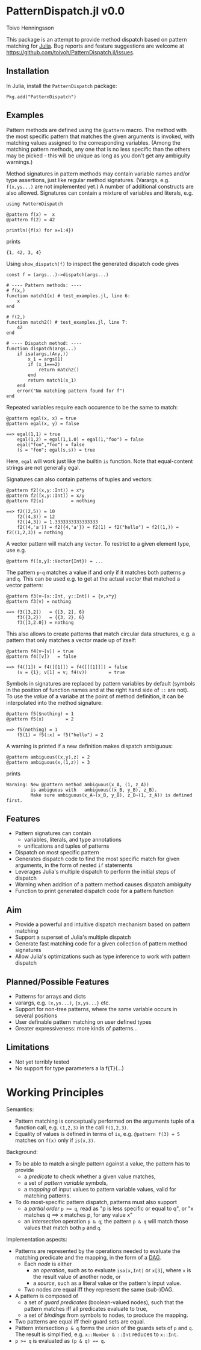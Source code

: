 PatternDispatch.jl v0.0
=======================
Toivo Henningsson

This package is an attempt to provide method dispatch based on pattern matching for [Julia](julialang.org).
Bug reports and feature suggestions are welcome at
https://github.com/toivoh/PatternDispatch.jl/issues.

Installation
------------
In Julia, install the `PatternDispatch` package:

    Pkg.add("PatternDispatch")

Examples
--------
Pattern methods are defined using the `@pattern` macro. The method with the most specific pattern that matches the given arguments is invoked, 
with matching values assigned to the corresponding variables.
(Among the matching pattern methods, any one that is no less specific than the others may be picked - this will be unique as long as you don't get any ambiguity warnings.)

Method signatures in pattern methods may contain variable names and/or
type assertions, just like regular method signatures.
(Varargs, e.g. `f(x,ys...)` are not implemented yet.)
A number of additional constructs are also allowed.
Signatures can contain a mixture of variables and literals, e.g.

    using PatternDispatch

    @pattern f(x) =  x
    @pattern f(2) = 42

    println({f(x) for x=1:4})

prints

    {1, 42, 3, 4}

Using `show_dispatch(f)` to inspect the generated dispatch code gives

    const f = (args...)->dispatch(args...)
    
    # ---- Pattern methods: ----
    # f(x,)
    function match1(x) # test_examples.jl, line 6:
        x
    end
    
    # f(2,)
    function match2() # test_examples.jl, line 7:
        42
    end
    
    # ---- Dispatch method: ----
    function dispatch(args...)
        if isa(args,(Any,))
            x_1 = args[1]
            if (x_1===2)
                return match2()
            end
            return match1(x_1)
        end
        error("No matching pattern found for f")
    end

<!---
A type tuple is allowed as a second argument to `show_dispatch` to restrict
the set of dispatch methods printed,
e.g. `show_dispatch(f, (Int,))` prints only the second method, since the first 
one can never be triggered with an argument of type `Int`.
-->

Repeated variables require each occurence to be the same to match:

    @pattern egal(x, x) = true
    @pattern egal(x, y) = false

    ==> egal(1,1) = true
        egal(1,2) = egal(1,1.0) = egal(1,"foo") = false
        egal("foo","foo") = false
        (s = "foo"; egal(s,s)) = true

Here, `egal` will work just like the builtin `is` function. Note that equal-content strings are not generally egal.

Signatures can also contain patterns of tuples and vectors:

    @pattern f2((x,y::Int)) = x*y
    @pattern f2([x,y::Int]) = x/y
    @pattern f2(x)          = nothing

    ==> f2((2,5)) = 10
        f2((4,3)) = 12
        f2([4,3]) = 1.3333333333333333
        f2((4,'a')) = f2({4,'a'}) = f2(1) = f2("hello") = f2((1,)) = f2((1,2,3)) = nothing

A vector pattern will match any `Vector`. To restrict to a given
element type, use e.g.

    @pattern f([x,y]::Vector{Int}) = ...

The pattern `p~q` matches a value if and only if 
it matches both patterns `p` and `q`.
This can be used e.g. to get at the actual vector that matched a vector pattern:

    @pattern f3(v~[x::Int, y::Int]) = {v,x*y}
    @pattern f3(v) = nothing

    ==> f3([3,2])   = {[3, 2], 6}
        f3({3,2})   = {{3, 2}, 6}
        f3([3,2.0]) = nothing

This also allows to create patterns that match circular data structures, e.g. a pattern that only matches a vector made up of itself:

    @pattern f4(v~[v]) = true
    @pattern f4([v])   = false

    ==> f4([1]) = f4([[1]]) = f4([[[1]]]) = false
        (v = {1}; v[1] = v; f4(v))        = true

Symbols in signatures are replaced by pattern variables by default
(symbols in the position of function names and at the right hand side of `::`
are not). To use the _value_ of a variabe at the point of method definition,
it can be interpolated into the method signature:

    @pattern f5($nothing) = 1
    @pattern f5(x)        = 2

    ==> f5(nothing) = 1
        f5(1) = f5(:x) = f5("hello") = 2

A warning is printed if a new definition makes dispatch ambiguous:

    @pattern ambiguous((x,y),z) = 2
    @pattern ambiguous(x,(1,z)) = 3

prints

    Warning: New @pattern method ambiguous(x_A, (1, z_A))
             is ambiguous with   ambiguous((x_B, y_B), z_B).
             Make sure ambiguous(x_A~(x_B, y_B), z_B~(1, z_A)) is defined first.

Features
--------
 * Pattern signatures can contain
   * variables, literals, and type annotations
   * unifications and tuples of patterns
 * Dispatch on most specific pattern
 * Generates dispatch code to find the most specific match for given arguments,
   in the form of nested `if` statements 
 * Leverages Julia's multiple dispatch to perform the initial steps of
   dispatch
 * Warning when addition of a pattern method causes dispatch ambiguity
 * Function to print generated dispatch code for a pattern function

Aim
---
 * Provide a powerful and intuitive dispatch mechanism based on pattern 
   matching
 * Support a superset of Julia's multiple dispatch
 * Generate fast matching code for a given collection of pattern method 
   signatures
 * Allow Julia's optimizations such as type inference to work with pattern
   dispatch

Planned/Possible Features
-------------------------
 * Patterns for arrays and dicts
 * varargs, e.g. `(x,ys...)`, `{x,ys...}` etc.
 * Support for non-tree patterns, where the same variable occurs in several positions
 * User definable pattern matching on user defined types
 * Greater expressiveness: more kinds of patterns...

Limitations
-----------
 * Not yet terribly tested
 * No support for type parameters a la f{T}(...)

Working Principles
==================
Semantics:
 * Pattern matching is conceptually performed on the arguments
   tuple of a function call, e.g. `(1,2,3)` in the call `f(1,2,3)`.
 * Equality of values is defined in terms of `is`,
   e.g. `@pattern f(3) = 5` matches on `f(x)` only if `is(x,3)`.

Background:
 * To be able to match a single pattern against a value, 
   the pattern has to provide
   * a _predicate_ to check whether a given value matches,
   * a set of _pattern variable_ symbols,
   * a _mapping_ of input values to pattern variable values, valid for matching patterns.
 * To do most-specific pattern dispatch, patterns must also support
   * a _partial order_ `p >= q`, 
     read as "p is less specific or equal to q", or
     "x matches q ==> x matches p, for any value x"
   * an _intersection_ operation `p & q`; 
     the pattern `p & q` will match those values that match both `p` and `q`.

Implementation aspects:
 * Patterns are represented by
   the operations needed to evaluate the matching predicate
   and the mapping, in the form of a 
   [DAG](http://en.wikipedia.org/wiki/Directed_acyclic_graph).
   * Each _node_ is either
     * an _operation_, such as to evaluate `isa(x,Int)` or `x[3]`,
       where `x` is the result value of another node, or
     * a _source_, such as a literal value or the pattern's input value.
   * Two nodes are equal iff they represent the same (sub-)DAG.
 * A pattern is composed of
   * a set of _guard predicates_ (boolean-valued nodes),
     such that the pattern matches iff all predicates evaluate to true,
   * a set of _bindings_ from symbols to nodes, to produce the mapping.
 * Two patterns are equal iff their guard sets are equal.
 * Pattern intersection `p & q` forms the union of the guards sets
   of `p` and `q`. The result is simplified, e.g.
   `x::Number & ::Int` reduces to `x::Int`.
 * `p >= q` is evaluated as `(p & q) == q`.
